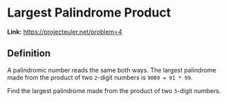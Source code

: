# Largest Palindrome Product

**Link:** https://projecteuler.net/problem=4

## Definition

A palindromic number reads the same both ways. The largest palindrome made from the product of two `2`-digit numbers is `9009 = 91 * 99`.

Find the largest palindrome made from the product of two `3`-digit numbers.
